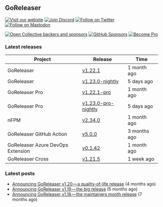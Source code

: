 ## GoReleaser

[![Visit our website](https://img.shields.io/badge/website-4285F4?style=for-the-badge&logo=googlechrome&logoColor=white)](https://goreleaser.com)
[![Join Discord](https://img.shields.io/badge/Discord-5865F2?style=for-the-badge&logo=discord&logoColor=white)](https://discord.gg/RGEBtg8vQ6)
[![Follow on Twitter](https://img.shields.io/badge/twitter-1DA1F2?style=for-the-badge&logo=twitter&logoColor=white)](https://twitter.com/goreleaser)
[![Follow on Mastodon](https://img.shields.io/badge/mastodon-6364FF?style=for-the-badge&logo=mastodon&logoColor=white)](https://fosstodon.org/@goreleaser)

[![Open Collective backers and sponsors](https://img.shields.io/opencollective/all/goreleaser?logo=opencollective&style=for-the-badge)](https://opencollective.com/goreleaser)
[![GitHub Sponsors](https://img.shields.io/github/sponsors/caarlos0?logo=github&style=for-the-badge)](https://github.com/sponsors/caarlos0)
[![Become Pro](https://img.shields.io/badge/pro_license-36A9AE?style=for-the-badge&logo=gumroad&logoColor=white)](https://goreleaser.com/pro)

### Latest releases


| Project                           | Release                                                                                         | Time        |
| --------------------------------- | ----------------------------------------------------------------------------------------------- | ----------- |
| GoReleaser | [v1.22.1](https://github.com/goreleaser/goreleaser/releases/tag/v1.22.1) | 1 month ago |
| GoReleaser | [v1.23.0-nightly](https://github.com/goreleaser/goreleaser/releases/tag/nightly) | 5 days ago |
| GoReleaser Pro | [v1.22.1-pro](https://github.com/goreleaser/goreleaser-pro/releases/tag/v1.22.1-pro) | 1 month ago |
| GoReleaser Pro | [v1.23.0-pro-nightly](https://github.com/goreleaser/goreleaser-pro/releases/tag/nightly) | 5 days ago |
| nFPM | [v2.34.0](https://github.com/goreleaser/nfpm/releases/tag/v2.34.0) | 1 month ago |
| GoReleaser GitHub Action | [v5.0.0](https://github.com/goreleaser/goreleaser-action/releases/tag/v5.0.0) | 3 months ago |
| GoReleaser Azure DevOps Extension | [v0.1.42](https://github.com/goreleaser/goreleaser-azure-devops-extension/releases/tag/v0.1.42) | 1 month ago |
| GoReleaser Cross | [v1.21.5](https://github.com/goreleaser/goreleaser-cross/releases/tag/v1.21.5) | 1 week ago |


### Latest posts
- [Announcing GoReleaser v1.20 — a quality-of-life release](https://blog.goreleaser.com/announcing-goreleaser-v1-20-a-quality-of-life-release-1d5f847e87ed?source=rss----17aa0cbd263f---4) (4 months ago)
- [Announcing GoReleaser v1.19 — the big release](https://blog.goreleaser.com/announcing-goreleaser-v1-19-the-big-release-b01565c72658?source=rss----17aa0cbd263f---4) (5 months ago)
- [Announcing GoReleaser v1.18 — the maintainers month release](https://blog.goreleaser.com/announcing-goreleaser-v1-18-the-maintainers-month-release-f692091a57ec?source=rss----17aa0cbd263f---4) (7 months ago)
